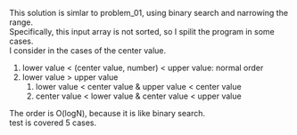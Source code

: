 This solution is simlar to problem_01, using binary search and narrowing the range.  
Specifically, this input array is not sorted, so I spilit the program in some cases.  
I consider in the cases of the center value.   
1. lower value < (center value, number) < upper value: normal order
2. lower value > upper value
   1. lower value < center value & upper value < center value
   2. center value < lower value & center value < upper value

The order is O(logN), because it is like binary search.  
test is covered 5 cases.